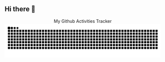 ## Hi there 👋

<!--
**IIawaII/IIawaII** is a ✨ _special_ ✨ repository because its `README.md` (this file) appears on your GitHub profile.

Here are some ideas to get you started:

- 🔭 I’m currently working on ...
- 🌱 I’m currently learning ...
- 👯 I’m looking to collaborate on ...
- 🤔 I’m looking for help with ...
- 💬 Ask me about ...
- 📫 How to reach me: ...
- 😄 Pronouns: ...
- ⚡ Fun fact: ...
-->

<summary align = center> My Github Activities Tracker</summary>
<picture>
  
  <source media="(prefers-color-scheme: dark)" srcset="https://github.com/IIawaII/IIawaII/blob/output/github-snake-dark.svg" />
  <source media="(prefers-color-scheme: light)" srcset="https://github.com/IIawaII/IIawaII/blob/output/github-snake.svg" />
  <img alt="github-snake" src="github-snake.svg" />
</picture>
